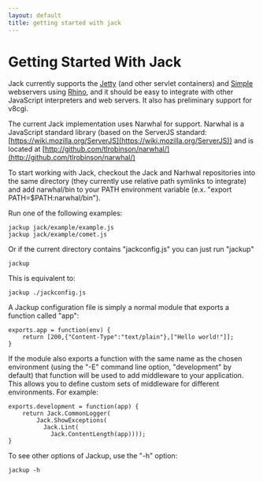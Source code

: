 ```yaml
---
layout: default
title: getting started with jack
---
```


Getting Started With Jack
=========================

Jack currently supports the [Jetty](http://www.mortbay.org/jetty/) (and other servlet containers) and [Simple](http://www.simpleframework.org/) webservers using [Rhino](http://www.mozilla.org/rhino/), and it should be easy to integrate with other JavaScript interpreters and web servers. It also has preliminary support for v8cgi.

The current Jack implementation uses Narwhal for support. Narwhal is a JavaScript standard library (based on the ServerJS standard: [https://wiki.mozilla.org/ServerJS](https://wiki.mozilla.org/ServerJS)) and is located at [http://github.com/tlrobinson/narwhal/](http://github.com/tlrobinson/narwhal/)

To start working with Jack, checkout the Jack and Narhwal repositories into the same directory (they currently use relative path symlinks to integrate) and add narwhal/bin to your PATH environment variable (e.x. "export PATH=$PATH:narwhal/bin").

Run one of the following examples:

    jackup jack/example/example.js
    jackup jack/example/comet.js
    
Or if the current directory contains "jackconfig.js" you can just run "jackup"

    jackup

This is equivalent to:

    jackup ./jackconfig.js

A Jackup configuration file is simply a normal module that exports a function called "app":

    exports.app = function(env) {
        return [200,{"Content-Type":"text/plain"},["Hello world!"]];
    }
    
If the module also exports a function with the same name as the chosen environment (using the "-E" command line option, "development" by default) that function will be used to add middleware to your application. This allows you to define custom sets of middleware for different environments. For example:

    exports.development = function(app) {
        return Jack.CommonLogger(
            Jack.ShowExceptions(
              Jack.Lint(
                Jack.ContentLength(app))));
    }

To see other options of Jackup, use the "-h" option:

    jackup -h
